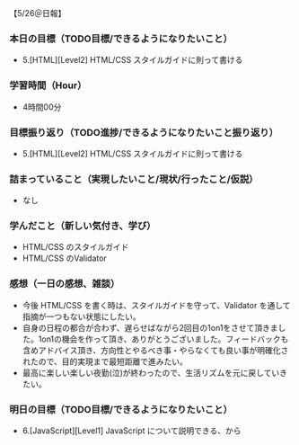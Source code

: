 【5/26＠日報】
### 本日の目標（TODO目標/できるようになりたいこと）
- 5.[HTML][Level2] HTML/CSS スタイルガイドに則って書ける
### 学習時間（Hour）
- 4時間00分
### 目標振り返り（TODO進捗/できるようになりたいこと振り返り）
- 5.[HTML][Level2] HTML/CSS スタイルガイドに則って書ける
### 詰まっていること（実現したいこと/現状/行ったこと/仮説）
- なし
### 学んだこと（新しい気付き、学び）
- HTML/CSS のスタイルガイド
- HTML/CSS のValidator
### 感想（一日の感想、雑談）
- 今後 HTML/CSS を書く時は、スタイルガイドを守って、Validator を通して指摘が一つもない状態にしたい。
- 自身の日程の都合が合わず、遅らせばながら2回目の1on1をさせて頂きました。1on1の機会を作って頂き、ありがとうございました。フィードバックも含めアドバイス頂き、方向性とやるべき事・やらなくても良い事が明確化されたので、目的実現まで最短距離で進みたい。
- 最高に楽しい楽しい夜勤(泣)が終わったので、生活リズムを元に戻していきたい。
### 明日の目標（TODO目標/できるようになりたいこと）
- 6.[JavaScript][Level1] JavaScript について説明できる、から
